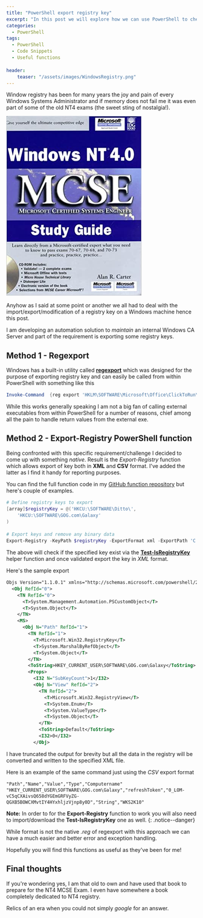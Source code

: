 ```yaml
---
title: "PowerShell export registry key"
excerpt: "In this post we will explore how we can use PowerShell to check existence of a specific registry key and how to export them either in CSV or XML format"
categories:
  - PowerShell
tags:
  - PowerShell
  - Code Snippets
  - Useful functions

header:
    teaser: "/assets/images/WindowsRegistry.png"
---
```


Window registry has been for many years the joy and pain of every Windows Systems Administrator and if memory does not fail me it was even part of some of the old NT4 exams (the sweet sting of nostalgia!).

![MCSE Windows NT](/assets/images/WindowsNTBook.jpg)

Anyhow as I said at some point or another we all had to deal with the import/export/modification of a registry key on a Windows machine hence this post.

I am developing an automation solution to *maintain* an internal Windows CA Server and part of the requirement is exporting some registry keys.

## Method 1 - Regexport

Windows has a built-in utility called **[regexport](https://docs.microsoft.com/en-us/windows-server/administration/windows-commands/reg-export)** which was designed for the purpose of exporting registry key and can easily be called from within PowerShell with something like this

```powershell
Invoke-Command  {reg export 'HKLM\SOFTWARE\Microsoft\Office\ClickToRun\Configuration' C:\Temp\MyKeyNackup.reg
```

While this works generally speaking I am not a big fan of calling external executables from within PowerShell for a number of reasons, chief among all the pain to handle return values from the external exe.

## Method 2 - Export-Registry PowerShell function

Being confronted with this specific requirement/challenge I decided to come up with something *native*. Result is the *Export-Registry* function which allows export of key both in **XML** and **CSV** format. I've added the latter as I find it handy for reporting purposes.

You can find the full function code in my [GitHub function repository](https://github.com/PsCustomObject/PowerShell-Functions) but here's couple of examples.

```powershell
# Define registry keys to export
[array]$registryKey = @('HKCU:\SOFTWARE\Ditto\',
    'HKCU:\SOFTWARE\GOG.com\Galaxy'
)

# Export keys and remove any binary data
Export-Registry -KeyPath $registryKey -ExportFormat xml -ExportPath 'C:\Temp\TestExport.xml' -NoBinaryData
```

The above will check if the specified key exist via the **[Test-IsRegistryKey](https://github.com/PsCustomObject/PowerShell-Functions/blob/master/Test-IsRegistryKey.ps1)** helper function and once validated export the key in *XML* format.

Here's the sample export

```xml
Objs Version="1.1.0.1" xmlns="http://schemas.microsoft.com/powershell/2004/04">
  <Obj RefId="0">
    <TN RefId="0">
      <T>System.Management.Automation.PSCustomObject</T>
      <T>System.Object</T>
    </TN>
    <MS>
      <Obj N="Path" RefId="1">
        <TN RefId="1">
          <T>Microsoft.Win32.RegistryKey</T>
          <T>System.MarshalByRefObject</T>
          <T>System.Object</T>
        </TN>
        <ToString>HKEY_CURRENT_USER\SOFTWARE\GOG.com\Galaxy</ToString>
        <Props>
          <I32 N="SubKeyCount">1</I32>
          <Obj N="View" RefId="2">
            <TN RefId="2">
              <T>Microsoft.Win32.RegistryView</T>
              <T>System.Enum</T>
              <T>System.ValueType</T>
              <T>System.Object</T>
            </TN>
            <ToString>Default</ToString>
            <I32>0</I32>
          </Obj>
````

I have truncated the output for brevity but all the data in the registry will be converted and written to the specified XML file.

Here is an example of the same command just using the *CSV* export format

```csv
"Path","Name","Value","Type","Computername"
"HKEY_CURRENT_USER\SOFTWARE\GOG.com\Galaxy","refreshToken","0_LOM-vC5qCXAivsQ658dYGEmGRFVyZG-QGXB5BOWCXMvtIY4HYxhljzVjnp8y0D","String","WKS2K10"
```

**Note:** In order to for the **Export-Registry** function to work you will also need to import/download the **Test-IsRegistryKey** one as well.
{: .notice--danger}

While format is not the native *.reg* of regexport with this approach we can have a much easier and better error and exception handling.

Hopefully you will find this functions as useful as they've been for me!

## Final thoughts

If you're wondering yes, I am that old to own and have used that book to prepare for the NT4 MCSE Exam. I even have somewhere a book completely dedicated to NT4 registry.

Relics of an era when you could not simply *google* for an answer.
